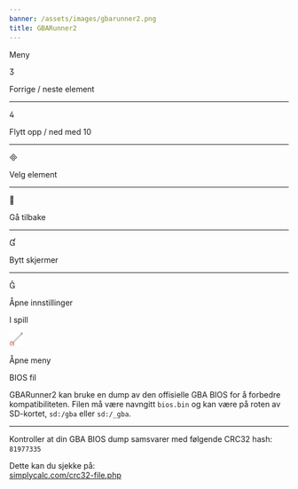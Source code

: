 ```yaml
---
banner: /assets/images/gbarunner2.png
title: GBARunner2
---
```


<div id="menu" class="section-title">Meny</div>
<div class="section-body">
    <div class="button-action-group">
        <p class="button-action button">&#xE07D;</p>
        <p class="button-action-text">Forrige / neste element</p>
    </div>
    <hr>
    <div class="button-action-group">
        <p class="button-action button">&#xE07E;</p>
        <p class="button-action-text">Flytt opp / ned med 10</p>
    </div>
    <hr>
    <div class="button-action-group">
        <p class="button-action button">&#xE000;</p>
        <p class="button-action-text">Velg element</p>
    </div>
    <hr>
    <div class="button-action-group">
        <p class="button-action button">&#xE001;</p>
        <p class="button-action-text">Gå tilbake</p>
    </div>
    <hr>
    <div class="button-action-group">
        <p class="button-action button">&#xE004;</p>
        <p class="button-action-text">Bytt skjermer</p>
    </div>
    <hr>
    <div class="button-action-group">
        <p class="button-action button">&#xE005;</p>
        <p class="button-action-text">Åpne innstillinger</p>
    </div>
</div>
<div id="in-game" class="section-title">I spill</div>
<div class="section-body">
    <div class="button-action-group">
        <p class="button-action"><img src="/assets/images/tap.png" alt="Trykk på berøringsskjermen"></p>
        <p class="button-action-text">Åpne meny</p>
    </div>
</div>
<div id="bios-file" class="section-title">BIOS fil</div>
<div class="section-body">
    <p>
        GBARunner2 kan bruke en dump av den offisielle GBA BIOS for å forbedre kompatibiliteten. Filen må være navngitt <code>bios.bin</code> og kan være på roten av SD-kortet, <code>sd:/gba</code> eller <code>sd:/_gba</code>.
    </p>
    <hr>
    <p>
        Kontroller at din GBA BIOS dump samsvarer med følgende CRC32 hash: <code>81977335</code>
    </p>
    <p>
        Dette kan du sjekke på:<br><a href="https://simplycalc.com/crc32-file.php">simplycalc.com/crc32-file.php</a>
    </p>
</div>

